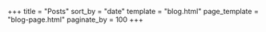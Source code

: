 +++
title = "Posts"
sort_by = "date"
template = "blog.html"
page_template = "blog-page.html"
paginate_by = 100
+++
